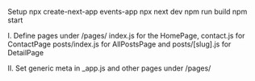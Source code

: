 Setup
    npx create-next-app events-app
    npx next dev
        npm run build
        npm start

I.  Define pages under /pages/ 
        index.js for the HomePage, contact.js for ContactPage 
        posts/index.js for AllPostsPage and posts/[slug].js for DetailPage

II. Set generic meta in _app.js and other pages under /pages/
    


